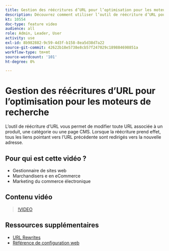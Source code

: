 ```yaml
---
title: Gestion des réécritures d’URL pour l’optimisation pour les moteurs de recherche
description: Découvrez comment utiliser l’outil de réécriture d’URL pour modifier toute URL associée à un produit, une catégorie ou une page CMS.
kt: 10554
doc-type: feature video
audience: all
role: Admin, Leader, User
activity: use
exl-id: 8b982882-9c59-4d3f-b158-8ea5d38d7a22
source-git-commit: 42622b18e5738e8cb57f247029c189884698851a
workflow-type: tm+mt
source-wordcount: '101'
ht-degree: 0%

---
```


# Gestion des réécritures d’URL pour l’optimisation pour les moteurs de recherche

L’outil de réécriture d’URL vous permet de modifier toute URL associée à un produit, une catégorie ou une page CMS. Lorsque la réécriture prend effet, tous les liens pointant vers l’URL précédente sont redirigés vers la nouvelle adresse.

## Pour qui est cette vidéo ?

- Gestionnaire de sites web
- Marchandisers e en eCommerce
- Marketing du commerce électronique

## Contenu vidéo

>[!VIDEO](https://video.tv.adobe.com/v/343751?quality=12&learn=on)

## Ressources supplémentaires

- [URL Rewrites](https://docs.magento.com/user-guide/marketing/url-rewrite.html)
- [Référence de configuration web](https://docs.magento.com/user-guide/configuration/general/web.html)
